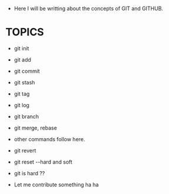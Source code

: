 - Here I will be writting about the concepts of GIT and GITHUB.

# TOPICS

- git init
- git add
- git commit
- git stash
- git tag
- git log
- git branch
- git merge, rebase
- other commands follow here.

- git revert
- git reset --hard and soft

- git is hard ??

- Let me contribute something ha ha
